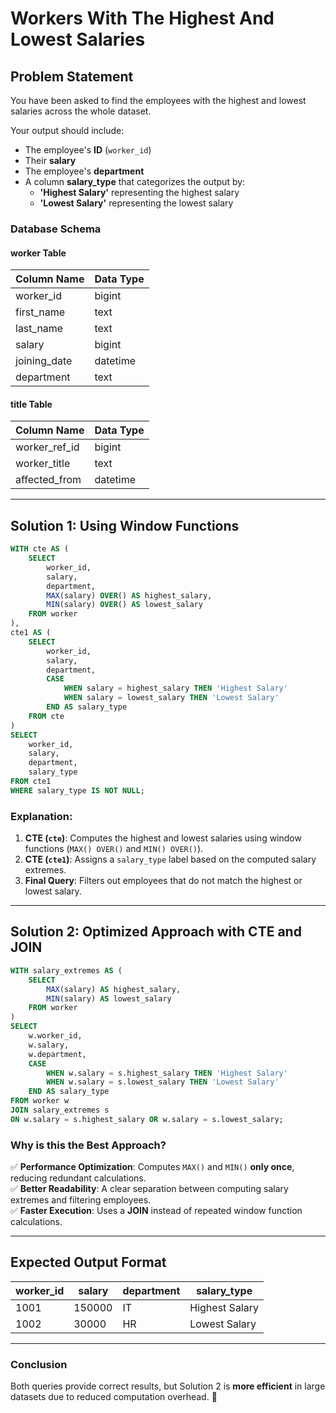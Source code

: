 # Workers With The Highest And Lowest Salaries

## **Problem Statement**
You have been asked to find the employees with the highest and lowest salaries across the whole dataset.

Your output should include:
- The employee's **ID** (`worker_id`)
- Their **salary**
- The employee's **department**
- A column **salary_type** that categorizes the output by:
  - **'Highest Salary'** representing the highest salary
  - **'Lowest Salary'** representing the lowest salary

### **Database Schema**
#### **worker Table**
| Column Name   | Data Type |
|--------------|-----------|
| worker_id    | bigint    |
| first_name   | text      |
| last_name    | text      |
| salary       | bigint    |
| joining_date | datetime  |
| department   | text      |

#### **title Table**
| Column Name    | Data Type |
|---------------|-----------|
| worker_ref_id | bigint    |
| worker_title  | text      |
| affected_from | datetime  |

---

## **Solution 1: Using Window Functions**
```sql
WITH cte AS (
    SELECT
        worker_id,
        salary,
        department,
        MAX(salary) OVER() AS highest_salary,
        MIN(salary) OVER() AS lowest_salary
    FROM worker
),
cte1 AS (
    SELECT
        worker_id,
        salary,
        department,
        CASE
            WHEN salary = highest_salary THEN 'Highest Salary'
            WHEN salary = lowest_salary THEN 'Lowest Salary'
        END AS salary_type
    FROM cte
)
SELECT
    worker_id,
    salary,
    department,
    salary_type
FROM cte1
WHERE salary_type IS NOT NULL;
```

### **Explanation:**
1. **CTE (`cte`)**: Computes the highest and lowest salaries using window functions (`MAX() OVER()` and `MIN() OVER()`).
2. **CTE (`cte1`)**: Assigns a `salary_type` label based on the computed salary extremes.
3. **Final Query**: Filters out employees that do not match the highest or lowest salary.

---

## **Solution 2: Optimized Approach with CTE and JOIN**
```sql
WITH salary_extremes AS (
    SELECT
        MAX(salary) AS highest_salary,
        MIN(salary) AS lowest_salary
    FROM worker
)
SELECT
    w.worker_id,
    w.salary,
    w.department,
    CASE
        WHEN w.salary = s.highest_salary THEN 'Highest Salary'
        WHEN w.salary = s.lowest_salary THEN 'Lowest Salary'
    END AS salary_type
FROM worker w
JOIN salary_extremes s
ON w.salary = s.highest_salary OR w.salary = s.lowest_salary;
```

### **Why is this the Best Approach?**
✅ **Performance Optimization**: Computes `MAX()` and `MIN()` **only once**, reducing redundant calculations.  
✅ **Better Readability**: A clear separation between computing salary extremes and filtering employees.  
✅ **Faster Execution**: Uses a **JOIN** instead of repeated window function calculations.  

---

## **Expected Output Format**
| worker_id | salary  | department | salary_type     |
|-----------|--------|------------|----------------|
| 1001      | 150000 | IT         | Highest Salary |
| 1002      | 30000  | HR         | Lowest Salary  |

---

### **Conclusion**
Both queries provide correct results, but Solution 2 is **more efficient** in large datasets due to reduced computation overhead. 🚀

